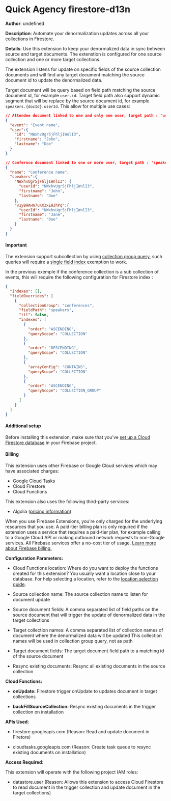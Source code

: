 # Quick Agency firestore-d13n

**Author**: undefined 

**Description**: Automate your denormalization updates across all your collections in Firestore.



**Details**: Use this extension to keep your denormalized data in sync between source and target documents. The extenstion is configured for one source collection and one or more target collections.

The extension listens for update on specific fields of the source collection documents and will find any target document matching the source document id to update the denormalized data.

Target document will be query based on field path matching the source document id, for example `user.id`. Target field path also support dynamic segment that will be replace by the source document id, for example `speakers.{docId}.userId`. This allow for multiple use cases:
```json
// Attendee document linked to one and only one user, target path : 'user.id'
{
  "event": "Event name",
  "user":{
    "id": "NWxhvUgr5jFhljIWnlI3",
    "firstname": "John",
    "lastname": "Doe"
  }
}

// Confernce document linked to one or more user, target path : 'speakers.{docId}.userId'
{
  "name": "Conference name",
  "speakers":{
    "NWxhvUgr5jFhljIWnlI3": {
      "userId": "NWxhvUgr5jFhljIWnlI3",
      "firstname": "John",
      "lastname": "Doe"
    },
    "v1yBHAHn7uKX3xE9JhPq":{
      "userId": "NWxhvUgr5jFhljIWnlI3",
      "firstname": "Jane",
      "lastname": "Doe"
    }
  }
}
```


#### Important

The extension support subcollection by using [collection group query](https://firebase.google.com/docs/firestore/query-data/queries#collection-group-query), such queries will require a [single field index](https://firebase.google.com/docs/firestore/query-data/index-overview#single-field_indexes) exemption to work.

In the previous exemple if the conference collection is a sub collection of events, this will require the following configuration for Firestore index : 
```json
{
  "indexes": [],
  "fieldOverrides": [
    {
      "collectionGroup": "conferences",
      "fieldPath": "speakers",
      "ttl": false,
      "indexes": [
        {
          "order": "ASCENDING",
          "queryScope": "COLLECTION"
        },
        {
          "order": "DESCENDING",
          "queryScope": "COLLECTION"
        },
        {
          "arrayConfig": "CONTAINS",
          "queryScope": "COLLECTION"
        },
        {
          "order": "ASCENDING",
          "queryScope": "COLLECTION_GROUP"
        }
      ]
    }
  ]
}
```

#### Additional setup

Before installing this extension, make sure that you've
[set up a Cloud Firestore database](https://firebase.google.com/docs/firestore/quickstart)
in your Firebase project.

#### Billing

This extension uses other Firebase or Google Cloud services which may have associated charges:

- Google Cloud Tasks
- Cloud Firestore
- Cloud Functions

This extension also uses the following third-party services:

- Algolia ([pricing information](https://www.algolia.com/pricing))

When you use Firebase Extensions, you're only charged for the underlying resources that you use. A paid-tier billing plan is only required if the extension uses a service that requires a paid-tier plan, for example calling to a Google Cloud API or making outbound network requests to non-Google services. All Firebase services offer a no-cost tier of usage.
[Learn more about Firebase billing.](https://firebase.google.com/pricing)



**Configuration Parameters:**

* Cloud Functions location: Where do you want to deploy the functions created for this extension? You usually want a location close to your database. For help selecting a location, refer to the [location selection guide](https://firebase.google.com/docs/functions/locations).

* Source collection name: The source collection name to listen for document update

* Source document fields: A comma separated list of field paths on the source document that will trigger the update of denormalized data in the target collections

* Target collection names: A comma separated list of collection names of document where the denormalized data will be updated This collection names will be used in collection group query, not as path

* Target document fields: The target document field path to a matching id of the source document

* Resync existing documents: Resync all existing documents in the source collection



**Cloud Functions:**

* **onUpdate:** Firestore trigger onUpdate to updates document in target collections

* **backFillSourceCollection:** Resync existing documents in the trigger collection on installation



**APIs Used**:

* firestore.googleapis.com (Reason: Read and update document in Firetore)

* cloudtasks.googleapis.com (Reason: Create task queue to resync existing documents on installation)



**Access Required**:



This extension will operate with the following project IAM roles:

* datastore.user (Reason: Allows this extension to access Cloud Firestore to read document in the trigger collection and update document in the target collections)
